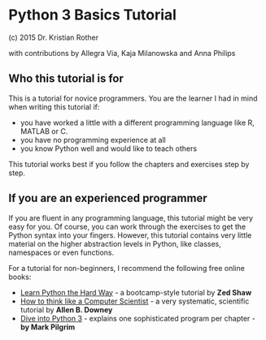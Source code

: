 
# Python 3 Basics Tutorial

(c) 2015 Dr. Kristian Rother

with contributions by Allegra Via, Kaja Milanowska and Anna Philips

## Who this tutorial is for

This is a tutorial for novice programmers. You are the learner I had in mind when writing this tutorial if:

* you have worked a little with a different programming language like R, MATLAB or C.
* you have no programming experience at all
* you know Python well and would like to teach others

This tutorial works best if you follow the chapters and exercises step by step. 

## If you are an experienced programmer

If you are fluent in any programming language, this tutorial might be very easy for you. Of course, you can work through the exercises to get the Python syntax into your fingers. However, this tutorial contains very little material on the higher abstraction levels in Python, like classes, namespaces or even functions.

For a tutorial for non-beginners, I recommend the following free online books:

* [Learn Python the Hard Way](http://learnpythonthehardway.org/) - a bootcamp-style tutorial by **Zed Shaw**
* [How to think like a Computer Scientist](http://www.greenteapress.com/thinkpython/) - a very systematic, scientific tutorial by **Allen B. Downey**
* [Dive into Python 3](http://www.diveintopython3.net/) - explains one sophisticated program per chapter - **by Mark Pilgrim**